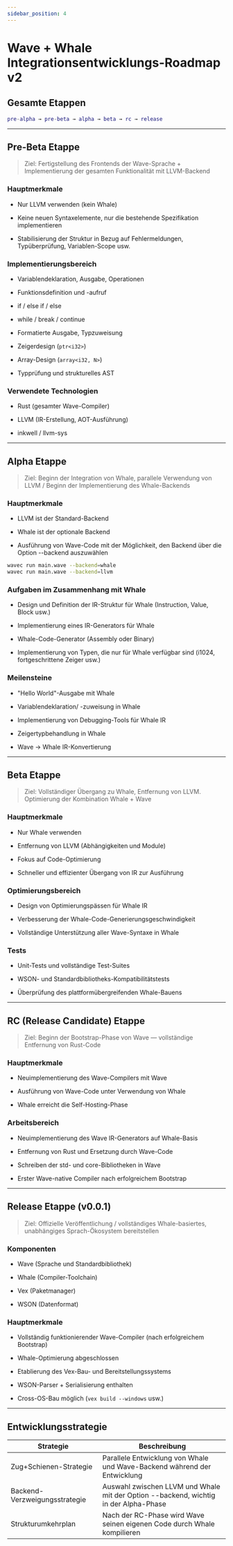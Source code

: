 ```yaml
---
sidebar_position: 4
---
```


# Wave + Whale Integrationsentwicklungs-Roadmap v2

## Gesamte Etappen

```matlab
pre-alpha → pre-beta → alpha → beta → rc → release
```

---

## Pre-Beta Etappe

> Ziel: Fertigstellung des Frontends der Wave-Sprache + Implementierung der gesamten Funktionalität mit LLVM-Backend

### Hauptmerkmale
* Nur LLVM verwenden (kein Whale)

* Keine neuen Syntaxelemente, nur die bestehende Spezifikation implementieren

* Stabilisierung der Struktur in Bezug auf Fehlermeldungen, Typüberprüfung, Variablen-Scope usw.

### Implementierungsbereich
* Variablendeklaration, Ausgabe, Operationen

* Funktionsdefinition und -aufruf

* if / else if / else

* while / break / continue

* Formatierte Ausgabe, Typzuweisung

* Zeigerdesign (`ptr<i32>`)

* Array-Design (`array<i32, N>`)

* Typprüfung und strukturelles AST

### Verwendete Technologien
* Rust (gesamter Wave-Compiler)

* LLVM (IR-Erstellung, AOT-Ausführung)

* inkwell / llvm-sys

---

## Alpha Etappe

> Ziel: Beginn der Integration von Whale, parallele Verwendung von LLVM / Beginn der Implementierung des Whale-Backends

### Hauptmerkmale
* LLVM ist der Standard-Backend

* Whale ist der optionale Backend

* Ausführung von Wave-Code mit der Möglichkeit, den Backend über die Option --backend auszuwählen

```bash
wavec run main.wave --backend=whale
wavec run main.wave --backend=llvm
```

### Aufgaben im Zusammenhang mit Whale
* Design und Definition der IR-Struktur für Whale (Instruction, Value, Block usw.)

* Implementierung eines IR-Generators für Whale

* Whale-Code-Generator (Assembly oder Binary)

* Implementierung von Typen, die nur für Whale verfügbar sind (i1024, fortgeschrittene Zeiger usw.)

### Meilensteine
* "Hello World"-Ausgabe mit Whale

* Variablendeklaration/ -zuweisung in Whale

* Implementierung von Debugging-Tools für Whale IR

* Zeigertypbehandlung in Whale

* Wave → Whale IR-Konvertierung

---

## Beta Etappe

> Ziel: Vollständiger Übergang zu Whale, Entfernung von LLVM. Optimierung der Kombination Whale + Wave

### Hauptmerkmale
* Nur Whale verwenden

* Entfernung von LLVM (Abhängigkeiten und Module)

* Fokus auf Code-Optimierung

* Schneller und effizienter Übergang von IR zur Ausführung

### Optimierungsbereich
* Design von Optimierungspässen für Whale IR

* Verbesserung der Whale-Code-Generierungsgeschwindigkeit

* Vollständige Unterstützung aller Wave-Syntaxe in Whale

### Tests
* Unit-Tests und vollständige Test-Suites

* WSON- und Standardbibliotheks-Kompatibilitätstests

* Überprüfung des plattformübergreifenden Whale-Bauens

---

## RC (Release Candidate) Etappe

> Ziel: Beginn der Bootstrap-Phase von Wave — vollständige Entfernung von Rust-Code

### Hauptmerkmale
* Neuimplementierung des Wave-Compilers mit Wave

* Ausführung von Wave-Code unter Verwendung von Whale

* Whale erreicht die Self-Hosting-Phase

### Arbeitsbereich
* Neuimplementierung des Wave IR-Generators auf Whale-Basis

* Entfernung von Rust und Ersetzung durch Wave-Code

* Schreiben der std- und core-Bibliotheken in Wave

* Erster Wave-native Compiler nach erfolgreichem Bootstrap

---

## Release Etappe (v0.0.1)

> Ziel: Offizielle Veröffentlichung / vollständiges Whale-basiertes, unabhängiges Sprach-Ökosystem bereitstellen

### Komponenten
* Wave (Sprache und Standardbibliothek)

* Whale (Compiler-Toolchain)

* Vex (Paketmanager)

* WSON (Datenformat)

### Hauptmerkmale
* Vollständig funktionierender Wave-Compiler (nach erfolgreichem Bootstrap)

* Whale-Optimierung abgeschlossen

* Etablierung des Vex-Bau- und Bereitstellungssystems

* WSON-Parser + Serialisierung enthalten

* Cross-OS-Bau möglich (`vex build --windows` usw.)

---

## Entwicklungsstrategie

| Strategie                     | Beschreibung                                                                         |
|-------------------------------|--------------------------------------------------------------------------------------|
| Zug+Schienen-Strategie        | Parallele Entwicklung von Whale und Wave-Backend während der Entwicklung             |
| Backend-Verzweigungsstrategie | Auswahl zwischen LLVM und Whale mit der Option --backend, wichtig in der Alpha-Phase |
| Strukturumkehrplan            | Nach der RC-Phase wird Wave seinen eigenen Code durch Whale kompilieren              |
